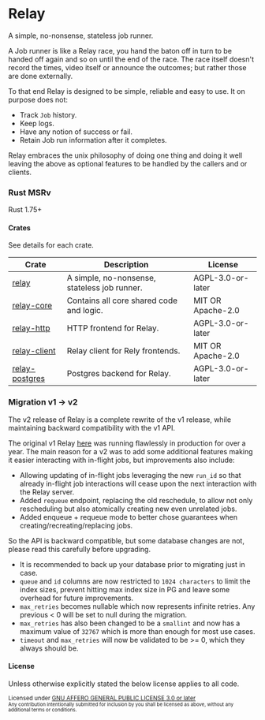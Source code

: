 # Relay
A simple, no-nonsense, stateless job runner.

A Job runner is like a Relay race, you hand the baton off in turn to be handed off again and so on until the end of the race. 
The race itself doesn't record the times, video itself or announce the outcomes; but rather those are done externally.

To that end Relay is designed to be simple, reliable and easy to use. 
It on purpose does not:
- Track `Job` history.
- Keep logs.
- Have any notion of success or fail.
- Retain Job run information after it completes.

Relay embraces the unix philosophy of doing one thing and doing it well leaving the above as optional features to be handled
by the callers and or clients.

### Rust MSRv
Rust 1.75+

#### Crates
See details for each crate.

| Crate                                        | Description                                  | License           |
|----------------------------------------------|----------------------------------------------|-------------------|
| [relay](./relay/README.md)                   | A simple, no-nonsense, stateless job runner. | AGPL-3.0-or-later |
| [relay-core](./relay-core/README.md)         | Contains all core shared code and logic.     | MIT OR Apache-2.0 |
| [relay-http](./relay-http/README.md)         | HTTP frontend for Relay.                     | AGPL-3.0-or-later |
| [relay-client](./relay-client/README.md)     | Relay client for Rely frontends.             | MIT OR Apache-2.0 |          
| [relay-postgres](./relay-postgres/README.md) | Postgres backend for Relay.                  | AGPL-3.0-or-later |


### Migration v1 -> v2
The v2 release of Relay is a complete rewrite of the v1 release, while maintaining backward compatibility with the v1 API.

The original v1 Relay [here](https://github.com/rust-playground/relay-rs) was running flawlessly in production for over 
a year. The main reason for a v2 was to add some additional features making it easier interacting with in-flight jobs, 
but improvements also include:
- Allowing updating of in-flight jobs leveraging the new `run_id` so that already in-flight job interactions will cease upon the next interaction with the Relay server.
- Added `requeue` endpoint, replacing the old reschedule, to allow not only rescheduling but also atomically creating new even unrelated jobs.
- Added enqueue + requeue mode to better chose guarantees when creating/recreating/replacing jobs.


So the API is backward compatible, but some database changes are not, please read this carefully before upgrading. 
- It is recommended to back up your database prior to migrating just in case.
- `queue` and `id` columns are now restricted to `1024 characters` to limit the index sizes, prevent hitting max index size in PG and leave some overhead for future improvements.
- `max_retries` becomes nullable which now represents infinite retries. Any previous < 0 will be set to null during the migration.
- `max_retries` has also been changed to be a `smallint` and now has a maximum value of `32767` which is more than enough for most use cases.
- `timeout` and `max_retries` will now be validated to be >= 0, which they always should be.


#### License

Unless otherwise explicitly stated the below license applies to all code.

<sup>
Licensed under <a href="LICENSE">GNU AFFERO GENERAL PUBLIC LICENSE 3.0 or later</a>

<br>

<sub>
Any contribution intentionally submitted for inclusion by you shall be licensed as above, without any additional terms or conditions.
</sub>
